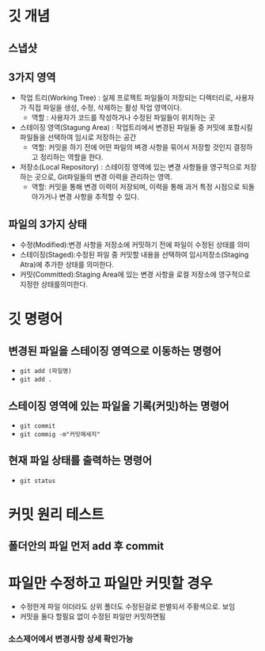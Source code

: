 # 깃 개념
## 스냅샷

## 3가지 영역
 - 작업 트리(Working Tree) : 실제 프로젝트 파일들이 저장되는 디렉터리로, 사용자가 직접 파일을 생성, 수정, 삭제하는 활성 작업 영역이다.
   - 역할 : 사용자가 코드를 작성하거나 수정된 파일들이 위치하는 곳
 - 스테이징 영역(Stagung Area) : 작업트리에서 변경된 파일들 중 커밋에 포함시킬 파일들을 선택하여 임시로 저장하는 공간
   - 역할: 커밋을 하기 전에 어떤 파일의 벼경 사항을 묶어서 저장할 것인지 결정하고 정리하는 역할을 한다.
 - 저장소(Local Repository) : 스테이징 영역에 있는 변경 사항들을 영구적으로 저장하는 곳으로, Git파일들의 변경 이력을 관리하는 영역.
   - 역할: 커밋을 통해 변경 이력이 저장되며, 이력을 통해 과거 특정 시점으로 되돌아가거나 변경 사항을 추적할 수 있다.


 ## 파일의 3가지 상태
 - 수정(Modified):변경 사항을 저장소에 커밋하기 전에 파일이 수정된 상태를 의미
 - 스테이징(Staged):수정된 파일 중 커밋할 내용을 선택하여 임시저장소(Staging Atra)에 추가한 상태를 의미한다.
 - 커밋(Committed):Staging Area에 있는 변경 사항을 로컬 저장소에 영구적으로 지정한 상태를의미한다. 

 # 깃 명령어
 
 ## 변경된 파일을 스테이징 영역으로 이동하는 명령어
 - `git add (파일명)` 
 - `git add .`

 ## 스테이징 영역에 있는 파일을 기록(커밋)하는 명령어
- `git commit`
- `git commig -m"커밋메세지"`
 ## 현재 파일 상태를 출력하는 명령어
 - `git status`

# 커밋 원리 테스트
## 폴더안의 파일 먼저 add 후 commit

# 파일만 수정하고 파일만 커밋할 경우
- 수정한게 파일 이더라도 상위 폴더도 수정된걸로 판별되서 주황색으로. 보임
- 커밋을 둘다 할필요 없이 수정된 파일만 커밋하면됨

### 소스제어에서 변경사항 상세 확인가능 